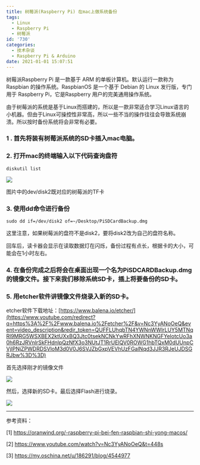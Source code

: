 ```yaml
---
title: 树莓派(Raspberry Pi) 在mac上做系统备份
tags:
  - Linux
  - Raspberry Pi
  - 树莓派
id: '730'
categories:
  - 技术杂谈
  - Raspberry Pi & Arduino
date: 2021-01-01 15:07:51
---
```


树莓派Raspberry Pi 是一款基于 ARM 的单板计算机。默认运行一款称为 Raspbian 的操作系统。RaspbianOS 是一个基于 Debian 的 Linux 发行版，专门用于 Raspberry Pi，它是Raspberry 用户的完美通用操作系统。
<!-- more -->
由于树莓派的系统是基于Linux而搭建的，所以是一款非常适合学习Linux语言的小机器。但由于Linux可操控性非常高，所以一些不当的操作往往会导致系统崩溃。所以按时备份系统将会非常有必要。

### 1 . 首先将装有树莓派系统的SD卡插入mac电脑。

### 2\. 打开mac的终端输入以下代码查询盘符

```
diskutil list 
```

![](https://upload-images.jianshu.io/upload_images/3870627-c1a0838ec76f1e92.png?imageMogr2/auto-orient/stripimageView2/2/w/754)

图片中的dev/disk2既对应的树莓派的TF卡

### 3\. 使用dd命令进行备份

```
sudo dd if=/dev/disk2 of=~/Desktop/PiSDCardBackup.dmg
```

这里注意，如果树莓派的盘符不是disk2，要将disk2改为自己的盘符名称。

回车后，读卡器会显示在读取数据灯在闪烁，备份过程有点长，根据卡的大小，可能会在1小时左右。

### 4\. 在备份完成之后将会在桌面出现一个名为PiSDCARDBackup.dmg的镜像文件。接下来我们移除系统SD卡，插上将要备份的SD卡。

### 5\. 用etcher软件讲镜像文件烧录入新的SD卡。

etcher软件下载地址：[https://www.balena.io/etcher/](https://www.youtube.com/redirect?q=https%3A%2F%2Fwww.balena.io%2Fetcher%2F&v=Nc3YyANoOeQ&event=video_description&redir_token=QUFFLUhqbTN4YWNnWWlrLUY5MTNqRl9MRG5WSXBEX2ktUXxBQ3Jtc0tsekNCNkYwRFhXNWNKNGFYelotcUo3a0h6RzJRVnlrSkFHdnlpQzNfX3o3NUtJT1RrUElQV0ROWG1hbTQxM0dUUnpCVjlPNjZPWDRDSVloM3d0V0J6SVJZbGxpVEVhUzFGalNqd3JJR3RJeUJDSGRJbw%3D%3D)

首先选择刚才的镜像文件

![](https://shileilei.com/wp-content/uploads/2021/01/image-1-1024x614.png)

然后，选择新的SD卡。最后选择Flash进行烧录。

![](https://shileilei.com/wp-content/uploads/2021/01/image-3-1024x614.png)

* * *



参考资料：

\[1\] https://oranwind.org/-raspberry-pi-bei-fen-raspbian-shi-yong-macos/

\[2\] https://www.youtube.com/watch?v=Nc3YyANoOeQ&t=448s

\[3\] https://my.oschina.net/u/186291/blog/4544977